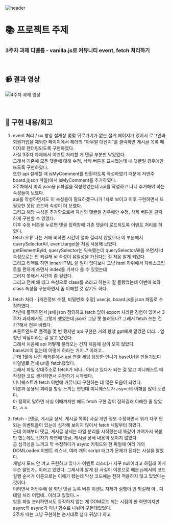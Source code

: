 ![header](https://capsule-render.vercel.app/api?type=venom&color=0:aca0eb,100:7f6aee&height=300&section=header&text=커뮤니티&fontSize=80&desc=카테부%204주차%20과제&descAlignY=75&fontColor=d9d9d9)

# 📚 프로젝트 주제
### 3주차 과제 디벨롭 - vanilla.js로 커뮤니티 event, fetch 처리하기

<br>

## 📹 결과 영상
![4주차 과제 영상](https://github.com/user-attachments/assets/3252db50-e2f6-45d3-86f9-8d9ec7f685cc)


<Br>

## 👀 구현 내용/회고
1. event 처리 / ux 향상
   설계상 몇몇 뒤로가기가 없는 설계 페이지가 있어서 로그인과 회원가입을 제외한 페이지에서 헤더의 "아무말 대잔치"를 클릭하면 게시글 목록 페이지로 렌더링되도록 구현하였다.<br>
   사실 3주차 과제에서 이벤트 처리할 게 댓글 부분만 남았었다.<br>
   그래서 기존에 모든 댓글에 대해 수정, 삭제 버튼을 표시했는데 내 댓글일 경우에만 뜨도록 구현하였다. <br>
   또한 api 설계할 때 isMyComment를 반환하도록 작성하였기 때문에 저번주 board.j(json 파일)에서 isMyComment를 추가하였다.<br>
   3주차에서 미리 json용 js파일을 작성했었는데 api를 작성하고 나니 추가해야 하는 속성들이 보였다.<br>
   api를 작성하면서도 이 속성들이 필요하겠구나가 1차로 보이고 이후 구현하면서 또 필요한 응답 코드와 속성이 더 보였다.<br>
   그리고 해당 속성을 추가함으로써 자신의 댓글일 경우에만 수정, 삭제 버튼을 클릭하게 구현할 수 있었다.<br>
   이후 수정 버튼을 누르면 댓글 입력창에 기존 댓글이 로드되도록 이벤트 처리를 하였다.<br>
   fetch 오류 나는 거에 비하면 시간이 얼마 걸리지 않았으나 이 부분에서 querySelectorAll, event.target을 처음 사용해 보았다.<br>
   getElementById, querySelector는 익숙했는데 querySelectorAll을 쓰면서 id 속성으로는 안 되길래 id 속성이 유일성을 가진다는 걸 처음 알게 되었다.<br>
   그리고 리액트 하면 innerHTML 쓸 일이 없다보니 그냥 html 하위에서 자바스크립트를 편하게 쓰면서 index를 가져다 쓸 수 있었는데<br>
   그러지 못해서 시간이 좀 걸렸다.<br>
   그리고 전에 왜 태그 속성으로 class를 쓰라고 하는지 잘 몰랐었는데 이번에 id와 class 속성을 구분하면서 좀 이해할 것 같기도 하다.
   
3. fetch 처리 - [개인정보 수정, 비밀번호 수정]
   user.js, board.js를 json 파일로 수정하였다.<br>
   작년에 플젝하면서 js에 json 정의하고 fetch 없이 export 처리한 경험이 있어서 3주차 과제에서도 그렇게 했었는데 json? 그냥 못 불러오나? 그래서 fetch 쓰는 건가?해서 전부 바꿨다.<br>
   프론트엔드로 플젝을 몇 번 했지만 api 구현은 거의 항상 gpt에게 맡겼던 터라... 엄청난 약점이라는 걸 알고 있었다.<br>
   그래서 처음에 api 어떻게 불러오는 건지 처음에 감이 오지 않았다.<br>
   baseUrl이 없는데 어떻게 하라는 거지..? 이러고..<br>
   근데 1월에 나간 해커톤에서 api 연결 세팅 담당한 언니가 baseUrl을 만들기보다 파일별로 전체 url을 fetch했었다.<br>
   그래서 파일 상대주소로 fetch가 되나.. 이러고 있다가 되는 걸 알고 미니퀘스트 때 작성한 코드 생각하면서 구현하기 시작했다.<br>
   미니퀘스트가 fetch 이번에 커뮤니티 구현하는 데 많은 도움이 되었다.<br>
   이론과 응용의 괴리를 항상 느끼는 편인데 미니퀘스트가 async의 이해를 많이 도왔다.<br>
   아 정확히 말하면 사실 이때까지만 해도 fetch 구현 감이 잡히길래 이해한 줄 알았다. ㅎㅎ
   
4. fetch - [댓글, 게시글 상세, 게시글 목록]
   사실 개인 정보 수정하면서 뭐가 자꾸 안 되는 이벤트들이 있는데 심각해 보이지 않아서 fetch 세팅부터 하였다.<br>
   근데 이때부터 댓글, 게시글 상세는 파일 분리를 시작했는데 똑같이 가져가서 복붙만 했는데도 갑자기 화면에 댓글, 게시글 상세 내용이 보이지 않았다.<br>
   급 심각성을 느끼고 막 수정하다가 async 키워드와 한 파일에 여러 개의 DOMLoaded 이벤트 리스너, 여러 개의 script 태그가 문제가 된다는 사실을 알았다.<br>
   개발자 모드 안 켜고 구현하고 있다가 이벤트 리스너가 자꾸 null이라고 하길래 이게 무슨 말인가.. 이러고 있었다.
   그제서야 알게 된 사실이 이론으로 배운 js에서의 코드 실행 순서가 이론으로는 이해가 됐는데 막상 코드에는 전혀 적용하지 않고 있었다는 것이다.<br>
   이러면서 저번주에 잘 되던 댓글 등록 버튼 이벤트 자체가 실행이 안 되길래 아.. 디테일 처리 어렵네.. 이러고 있었다..~<br>
   암튼 파일 분리하면서도 동작하지 않는 게 DOM로드 되는 시점이 한 화면이지만 async와 async가 아닌 함수로 나뉘어 구현돼있었다.<br>
   3주차 때는 그냥 구현하는 순서대로 냅다 귀찮다 하고 <script>로 만들어서 구현했다가<br>
   async로 감싼 함수는 로드되지 않았는데 async로 감싸지 않은 함수는 먼저 로드되어 null문제가 생겼다.<br>
   이 사실을 게시글 목록 파일 분리하면서 거의 깨달았다.<br>

5. fetch - [로그인, 회원가입]
   이거를 사실 거의 마지막에 파일 분리랑 ux향상하면서 동작 안 되는 거 있는지 확인하면서 구현하게 되었다.<br>
   로그인, 회원가입에는 우선 fetch할 거 없다고 생각하고 있었다가 로그인할 때 사용자 정보랑 일치 확인할 때 필요하다는 걸 나중에 확인했다.<br>
   3주차에서 이걸 가장 먼저 구현한 터라 건들 것 없이 괜찮다고 생각했기 때문...<br>
   근데 게시글 목록까지 하면서 어떤 문제가 원인이었는지 확실하게 알았기도 하고 getUser 비동기 함수도 이미 있었기 때문에 금방 해결되었다.<br>
   근데 해커톤 때 프론트엔드 나 혼자인 팀 들어가면 쉽지 않을 것 같다...
   
6. 파일 분리
   fetch가 필요한 부분은 구현하면서 파일을 분리했고 필요하지 않은 부분은 함수 위주로 나중에 몰아서 분리하였다. <br>
   게시글 상세 화면에서의 상단 정보들, 댓글 부분에 ${데이터} 처리하려고 innerHTML로 구현했었는데 이걸 다른 컴포넌트라고 여기고 파일을 분리했다.<br>
   리액트에서는 innerHTML안 쓰고 걍 html 하위에서 가능한데 innerHTML 쓰는 것 자체가 가독성이 떨어져서 분리해야겠다고 생각했기 떄문이다.
   암튼 저번주에도 innerHTML 쓰면서 리액트 쓰고 싶다고 느꼈지만 이번주도 마찬가지로 컴포넌트로 분리해도 개인적으로 가독성이 떨어진다고 느껴 다시 한 번 리액트를 찾았다..
   아 근데 리액트 하면서도 js 부분은 거의 파일 분리 안 하고 css, html 컴포넌트만 분리했었다.<br>
   마지막 플젝 때 겨우 Context api 알고 분리할 수 있구나~ 정도로 가볍게 넘어갔는데 객체지향이라고는 생각도 못하고 있었다.<br>
   그때 프론트엔드의 객체지향은 없다 생각하기도 했고 이 정도면 또래 중에는 프론트 고수지;; 이러면서 자만하던 시절...ㅎ
   근데 이번에 js를 이해하면서 파일을 분리하니까 아 내가 3주차를 진짜 너무 더럽게 구현했구나, 의존성, 코드 중복 장난 아니구나 깨닫게 되었다.<br> 
   그래서 리팩토링을 제대로 하고 싶었는데 기존 코드들 의존성이 좀 있어서 몇 부분만 파일 분리하는 데 그치게 되었다. (좀 아숩...)<br>
   그리고 마지막에는 컴포넌트, 이벤트 처리하는 파일 구조를 좀 수정하고 싶은데 거의 다 구현한 상황에서 디렉토리 구조까지 수정하면 진짜 걷잡을 수 없을 것 같아서 아쉽게 놔두게 되었다.<br>

7. ux 향상
   피그마에는 없었는데 수정, 삭제 버튼 누르거나 hover할 때 scale을 적용하였다.<br>
   뭔가 버튼 누르는 건데 마우스 호버, 클릭 효과 없으면 ux가 떨어진다고 생각해서...<br>
   그리고 화면 상 가운데 정렬이 아니거나 상단, 하단, 우측, 좌측 안 맞으면 스트레스 받는 스타일이라<br>
   너무 사소하지만 수정, 삭제 버튼을 padding보다 line-height로 규격을 세팅했다.<br>
   그리고 또 피그마에는 없었는데 닉네임 수정할 때 다시 수정하려 해도 "수정완료" 표시가 그대로 있으면 안 될 것 같아서 input 태그에 이벤트 리스닝을 적용해서 없앴다.
   뭔가 나중에 구현하면서 직원들이나 클라이언트랑 사소한 거 하나하나 상의하는 거 재밌을 것 같다.<br>
   또 마이페이지 토글 선택하는 게 버튼 부분이 아니라 안쪽 글자 누를 때만 되길래 수정헀다.<br>
   이런 실수를 종종 하는데 div로 다 둘러싸고 다른 태그를 넣는 습관 때문에 그런 것 같다...<br>

pr마다 한 번에 커밋한 양이 좀 많아서 정확한 순서가 기억나지 않아 부분별로 구현하면서 느낀점을 작성하게 되었습니다!

뭔가 js를 잘 안다고 할 수는 없지만 확실히 구현 경험 자체가 자바보다 훨씬 많다보니까 느끼는 것도 더 많은 것 같다.<br>
1, 2주차 과제 할 때보다 객체 지향의 적용 방향이 더 잘 생각나는 느낌?<br>
그리고 오히려 프레임워크 없이 구현하니까 더 근본적인 문제에 접근하는 느낌?<br>
리액트는 정말 html 구조만을 생각하고 컴포넌트 분리하는 거에 집중했다면<br>
이번 기회를 통해 프론트 설계에서 중요한 예외처리, 디테일 하나하나를 생각할 수 있었고<br>
설계뿐만 아니라 이벤트 처리 로직 하나하나 물론 거의 다 하면서 와닿았지만 프론트의 객체지향이 와닿는 배움의 기회가 된 것 같아 묘한 새로움이 좋았다.<br>
프레임워크와 gpt에 의존하면서 개념적인 걸 공부할 생각하지 않았던 게 스스로 발전에 한계를 주었던 것도 같고<br>
그저 할 일에 급급해서 하나하나 곱씹지 못하고 지나간 과거가 아쉽다는 생각이 든다.
물론 후회를 하는 건 아니고 지금이라도 이런 생각을 할 수 있어서 다행인 것 같기도..?ㅎㅎ
